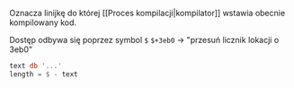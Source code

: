 Oznacza linijkę do której [[Proces kompilacji|kompilator]] wstawia obecnie kompilowany kod.

Dostęp odbywa się poprzez symbol `$`
`$+3eb0` -> "przesuń licznik lokacji o 3eb0"

```asm
text db '...'
length = $ - text
```
